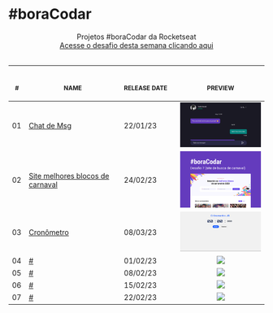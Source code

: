 # #boraCodar

<p align="center">
    Projetos #boraCodar da Rocketseat <br>
    <a href="https://boracodar.dev">Acesse o desafio desta semana clicando aqui</a><br>
    <br><table>
    <thead>
        <tr>
            <th align="center">
                <img width="20" height="1"> 
                <p>
                    <small>#</small>
                </p>
            </th>
            <th align="center">
                <img width="300" height="1"> 
                <p> 
                    <small>
                        NAME
                    </small>
                </p>
            </th>
            <th align="left">
                <img width="140" height="1">
                <p align="left"> 
                    <small>
                    RELEASE DATE
                    </small>
                </p>
            </th>
            <th align="center">
                <img width="201" height="1">
                <p align="center"> 
                    <small>
                    PREVIEW
                    </small>
                </p>
            </th>
        </tr>
    </thead>
    <tbody>
        <tr>
            <td>01</td>
            <td><a href="chat-msg">Chat de Msg </a></td>
            <td>22/01/23</td>
            <td align="center">
            <a href="chat-msg"><img width="300px" src="chat-msg/.github/bg.png" /></a></td>
        </tr>
        <tr>
            <td>02</td>
            <td><a href="Carnaval">Site melhores blocos de carnaval</a></td>
            <td>24/02/23</td>
            <td align="center"><a href="Carnaval"><img width="300px" src="Carnaval/.github/preview.jpg" /></a></td>
        </tr>
        <tr>
            <td>03</td>
            <td><a href="cronometro">Cronômetro</a></td>
            <td>08/03/23</td>
            <td align="center"><a href="cronometro"><img width="300px" src="cronometro/.github/preview.png" /></a></td>
        </tr>
        <tr>
            <td>04</td>
            <td><a href="04">#</a></td>
            <td>01/02/23</td>
            <td align="center"><a href="04"><img width="300px" src="04/.github/preview.jpg" /></a></td>
        </tr>
        <tr>
            <td>05</td>
            <td><a href="05">#</a></td>
            <td>08/02/23</td>
            <td align="center"><a href="05"><img width="300px" src="05/.github/preview.jpg" /></a></td>
        </tr>
        <tr>
            <td>06</td>
            <td><a href="06">#</a></td>
            <td>15/02/23</td>
            <td align="center" ><a href="06"><img width="300px" src="06/.github/preview.jpg" /></a></td>
        </tr>
        <tr>
            <td>07</td>
            <td><a href="07">#</a></td>
            <td>22/02/23</td>
            <td align="center" ><a href="07"><img width="300px" src="07/.github/preview.jpg" /></a></td>
        </tr>
    </tbody>
</table></p>
